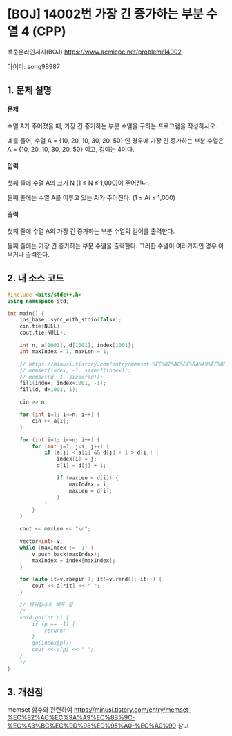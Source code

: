 # [BOJ] 14002번 가장 긴 증가하는 부분 수열 4 (CPP)


백준온라인저지(BOJ) https://www.acmicpc.net/problem/14002


아이디: song98987


## 1. 문제 설명

#### 문제
수열 A가 주어졌을 때, 가장 긴 증가하는 부분 수열을 구하는 프로그램을 작성하시오.

예를 들어, 수열 A = {10, 20, 10, 30, 20, 50} 인 경우에 가장 긴 증가하는 부분 수열은 A = {10, 20, 10, 30, 20, 50} 이고, 길이는 4이다.

#### 입력
첫째 줄에 수열 A의 크기 N (1 ≤ N ≤ 1,000)이 주어진다.

둘째 줄에는 수열 A를 이루고 있는 Ai가 주어진다. (1 ≤ Ai ≤ 1,000)

#### 출력
첫째 줄에 수열 A의 가장 긴 증가하는 부분 수열의 길이를 출력한다.

둘째 줄에는 가장 긴 증가하는 부분 수열을 출력한다. 그러한 수열이 여러가지인 경우 아무거나 출력한다.

## 2. 내 소스 코드

```c++
#include <bits/stdc++.h>
using namespace std;

int main() {
    ios_base::sync_with_stdio(false);
    cin.tie(NULL);
    cout.tie(NULL);

    int n, a[1001], d[1001], index[1001];
    int maxIndex = 1, maxLen = 1;

    // https://minusi.tistory.com/entry/memset-%EC%82%AC%EC%9A%A9%EC%8B%9C-%EC%A3%BC%EC%9D%98%ED%95%A0-%EC%A0%90 참고
    // memset(index, -1, sizeof(index));
    // memset(d, 1, sizeof(d));
    fill(index, index+1001, -1);
    fill(d, d+1001, 1);

    cin >> n;

    for (int i=1; i<=n; i++) {
        cin >> a[i];
    }

    for (int i=1; i<=n; i++) {
        for (int j=1; j<i; j++) {
            if (a[j] < a[i] && d[j] + 1 > d[i]) {
                index[i] = j;
                d[i] = d[j] + 1;

                if (maxLen < d[i]) {
                    maxIndex = i;
                    maxLen = d[i];
                }
            }
        }
    }

    cout << maxLen << "\n";

    vector<int> v;
    while (maxIndex != -1) {
        v.push_back(maxIndex);
        maxIndex = index[maxIndex];
    }

    for (auto it=v.rbegin(); it!=v.rend(); it++) {
        cout << a[*it] << " ";
    }

    // 재귀함수로 해도 됨
    /*
    void go(int p) {
        if (p == -1) {
            return;
        }
        go(index[p]);
        cout << a[p] << " ";
    }
    */
}
```

## 3. 개선점

memset 함수와 관련하여
https://minusi.tistory.com/entry/memset-%EC%82%AC%EC%9A%A9%EC%8B%9C-%EC%A3%BC%EC%9D%98%ED%95%A0-%EC%A0%90 참고
